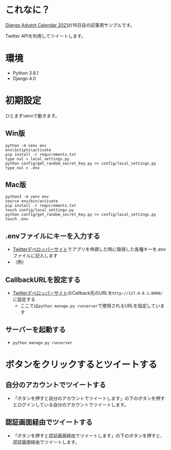# これなに？
[Django Advent Calendar 2021](https://qiita.com/advent-calendar/2021/django)の16日目の記事用サンプルです。

Twitter APIを利用してツイートします。

# 環境

- Python 3.8.1
- Django 4.0

# 初期設定

ひとまずvenvで動きます。

## Win版
    python -m venv env
    env\Sctipts\activate
    pip install -r requirements.txt
    type nul > local_settings.py
    python config/get_random_secret_key.py >> config/local_settings.py
    type nul > .env


## Mac版
    python3 -m venv env
    source env/bin/activate
    pip install -r requirements.txt
    touch config/local_settings.py
    python config/get_random_secret_key.py >> config/local_settings.py
    touch .env

## .envファイルにキーを入力する
- [Twitterデベロッパーサイト]()でアプリを申請した時に取得した各種キーを.envファイルに記入します
- （例）

## CallbackURLを設定する
- [Twitterデベロッパーサイト]()のCallback先のURLを`http://127.0.0.1:8000/`に設定する
  - ここでは`python manage.py runserver`で使用されるURLを指定しています

## サーバーを起動する
- `python manage.py runserver`

# ボタンをクリックするとツイートする
## 自分のアカウントでツイートする
- 「ボタンを押すと自分のアカウントでツイートします」の下のボタンを押すとログインしている自分のアカウントでツイートします。

## 認証画面経由でツイートする
- 「ボタンを押すと認証画面経由でツイートします」の下のボタンを押すと、認証画面経由でツイートします。
